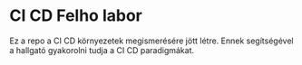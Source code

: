 # CI CD Felho labor

Ez a repo a CI CD környezetek megismerésére jött létre. Ennek segítségével a hallgató gyakorolni tudja a CI CD paradigmákat.